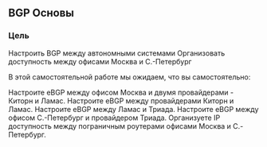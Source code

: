 ## BGP Основы

### Цель
Настроить BGP между автономными системами
Организовать доступность между офисами Москва и С.-Петербург

В этой самостоятельной работе мы ожидаем, что вы самостоятельно:

Настроите eBGP между офисом Москва и двумя провайдерами - Киторн и Ламас.
Настроите eBGP между провайдерами Киторн и Ламас.
Настроите eBGP между Ламас и Триада.
Настроите eBGP между офисом С.-Петербург и провайдером Триада.
Организуете IP доступность между пограничным роутерами офисами Москва и С.-Петербург.
